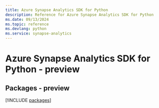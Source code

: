 ```yaml
---
title: Azure Synapse Analytics SDK for Python
description: Reference for Azure Synapse Analytics SDK for Python
ms.date: 09/13/2024
ms.topic: reference
ms.devlang: python
ms.service: synapse-analytics
---
```

# Azure Synapse Analytics SDK for Python - preview
## Packages - preview
[!INCLUDE [packages](synapse-analytics-index.md)]